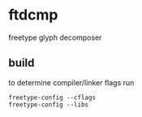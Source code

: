 # ftdcmp
freetype glyph decomposer 

## build
to determine compiler/linker flags run
```
freetype-config --cflags  
freetype-config --libs   
```

